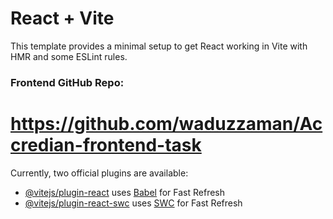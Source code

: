 # React + Vite

This template provides a minimal setup to get React working in Vite with HMR and some ESLint rules.

### Frontend GitHub Repo: 

# https://github.com/waduzzaman/Accredian-frontend-task

Currently, two official plugins are available:

- [@vitejs/plugin-react](https://github.com/vitejs/vite-plugin-react/blob/main/packages/plugin-react/README.md) uses [Babel](https://babeljs.io/) for Fast Refresh
- [@vitejs/plugin-react-swc](https://github.com/vitejs/vite-plugin-react-swc) uses [SWC](https://swc.rs/) for Fast Refresh
